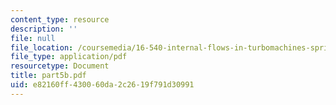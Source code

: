 ```yaml
---
content_type: resource
description: ''
file: null
file_location: /coursemedia/16-540-internal-flows-in-turbomachines-spring-2006/e82160ff430060da2c2619f791d30991_part5b.pdf
file_type: application/pdf
resourcetype: Document
title: part5b.pdf
uid: e82160ff-4300-60da-2c26-19f791d30991
---
```

